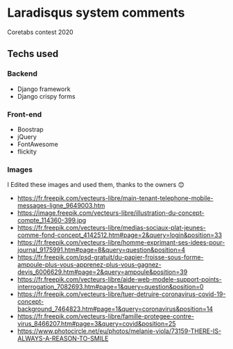 # Laradisqus system comments
Coretabs contest 2020
## Techs used
### Backend
* Django framework
* Django crispy forms
### Front-end
* Boostrap
* jQuery
* FontAwesome
* flickity

### Images
I Edited these images and used them, thanks to the owners :blush:
- https://fr.freepik.com/vecteurs-libre/main-tenant-telephone-mobile-messages-ligne_9649003.htm
- https://image.freepik.com/vecteurs-libre/illustration-du-concept-compte_114360-399.jpg
- https://fr.freepik.com/vecteurs-libre/medias-sociaux-plat-jeunes-comme-fond-concept_4142512.htm#page=2&query=login&position=33
- https://fr.freepik.com/vecteurs-libre/homme-exprimant-ses-idees-pour-journal_9175991.htm#page=8&query=question&position=4
- https://fr.freepik.com/psd-gratuit/du-papier-froisse-sous-forme-ampoule-plus-vous-apprenez-plus-vous-gagnez-devis_6006629.htm#page=2&query=ampoule&position=39
- https://fr.freepik.com/vecteurs-libre/aide-web-modele-support-points-interrogation_7082693.htm#page=1&query=question&position=0
- https://fr.freepik.com/vecteurs-libre/tuer-detruire-coronavirus-covid-19-concept-background_7464823.htm#page=1&query=coronavirus&position=14
- https://fr.freepik.com/vecteurs-libre/famille-protegee-contre-virus_8466207.htm#page=3&query=covid&position=25
- https://www.photocircle.net/eu/photos/melanie-viola/73159-THERE-IS-ALWAYS-A-REASON-TO-SMILE
